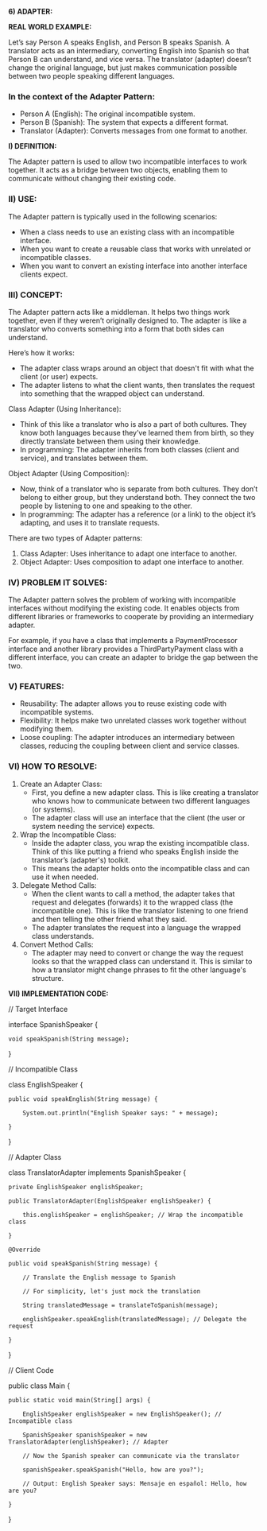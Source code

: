 **6) ADAPTER:**

**REAL WORLD EXAMPLE:**

Let’s say Person A speaks English, and Person B speaks Spanish. A translator acts as an intermediary, converting English into Spanish so that Person B can understand, and vice versa. The translator (adapter) doesn’t change the original language, but just makes communication possible between two people speaking different languages.


### In the context of the Adapter Pattern:



* Person A (English): The original incompatible system.
* Person B (Spanish): The system that expects a different format.
* Translator (Adapter): Converts messages from one format to another.

**I) DEFINITION:**

The Adapter pattern is used to allow two incompatible interfaces to work together. It acts as a bridge between two objects, enabling them to communicate without changing their existing code.


### **II) USE:**

The Adapter pattern is typically used in the following scenarios:



* When a class needs to use an existing class with an incompatible interface.
* When you want to create a reusable class that works with unrelated or incompatible classes.
* When you want to convert an existing interface into another interface clients expect.


### **III) CONCEPT:**

The Adapter pattern acts like a middleman. It helps two things work together, even if they weren’t originally designed to. The adapter is like a translator who converts something into a form that both sides can understand.

Here’s how it works:



* The adapter class wraps around an object that doesn't fit with what the client (or user) expects.
* The adapter listens to what the client wants, then translates the request into something that the wrapped object can understand.

Class Adapter (Using Inheritance):



* Think of this like a translator who is also a part of both cultures. They know both languages because they’ve learned them from birth, so they directly translate between them using their knowledge.
* In programming: The adapter inherits from both classes (client and service), and translates between them.

Object Adapter (Using Composition):



* Now, think of a translator who is separate from both cultures. They don’t belong to either group, but they understand both. They connect the two people by listening to one and speaking to the other.
* In programming: The adapter has a reference (or a link) to the object it’s adapting, and uses it to translate requests.

There are two types of Adapter patterns:



1. Class Adapter: Uses inheritance to adapt one interface to another.
2. Object Adapter: Uses composition to adapt one interface to another.


### **IV) PROBLEM IT SOLVES:**

The Adapter pattern solves the problem of working with incompatible interfaces without modifying the existing code. It enables objects from different libraries or frameworks to cooperate by providing an intermediary adapter.

For example, if you have a class that implements a PaymentProcessor interface and another library provides a ThirdPartyPayment class with a different interface, you can create an adapter to bridge the gap between the two.


### **V) FEATURES:**



* Reusability: The adapter allows you to reuse existing code with incompatible systems.
* Flexibility: It helps make two unrelated classes work together without modifying them.
* Loose coupling: The adapter introduces an intermediary between classes, reducing the coupling between client and service classes.


### **VI) HOW TO RESOLVE:**



1. Create an Adapter Class:
    * First, you define a new adapter class. This is like creating a translator who knows how to communicate between two different languages (or systems).
    * The adapter class will use an interface that the client (the user or system needing the service) expects.
2. Wrap the Incompatible Class:
    * Inside the adapter class, you wrap the existing incompatible class. Think of this like putting a friend who speaks English inside the translator’s (adapter's) toolkit.
    * This means the adapter holds onto the incompatible class and can use it when needed.
3. Delegate Method Calls:
    * When the client wants to call a method, the adapter takes that request and delegates (forwards) it to the wrapped class (the incompatible one). This is like the translator listening to one friend and then telling the other friend what they said.
    * The adapter translates the request into a language the wrapped class understands.
4. Convert Method Calls:
    * The adapter may need to convert or change the way the request looks so that the wrapped class can understand it. This is similar to how a translator might change phrases to fit the other language's structure.

**VII) IMPLEMENTATION CODE:**

// Target Interface

interface SpanishSpeaker {

    void speakSpanish(String message);

}

// Incompatible Class

class EnglishSpeaker {

    public void speakEnglish(String message) {

        System.out.println("English Speaker says: " + message);

    }

}

// Adapter Class

class TranslatorAdapter implements SpanishSpeaker {

    private EnglishSpeaker englishSpeaker;

    public TranslatorAdapter(EnglishSpeaker englishSpeaker) {

        this.englishSpeaker = englishSpeaker; // Wrap the incompatible class

    }

    @Override

    public void speakSpanish(String message) {

        // Translate the English message to Spanish

        // For simplicity, let's just mock the translation

        String translatedMessage = translateToSpanish(message);

        englishSpeaker.speakEnglish(translatedMessage); // Delegate the request

    }

}

// Client Code

public class Main {

    public static void main(String[] args) {

        EnglishSpeaker englishSpeaker = new EnglishSpeaker(); // Incompatible class

        SpanishSpeaker spanishSpeaker = new TranslatorAdapter(englishSpeaker); // Adapter

        // Now the Spanish speaker can communicate via the translator

        spanishSpeaker.speakSpanish("Hello, how are you?"); 

        // Output: English Speaker says: Mensaje en español: Hello, how are you?

    }

}
